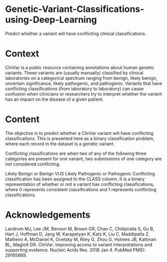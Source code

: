 # Genetic-Variant-Classifications-using-Deep-Learning

Predict whether a variant will have conflicting clinical classifications.

# Context
ClinVar is a public resource containing annotations about human genetic variants. These variants are (usually manually) classified by clinical laboratories on a categorical spectrum ranging from benign, likely benign, uncertain significance, likely pathogenic, and pathogenic. Variants that have conflicting classifications (from laboratory to laboratory) can cause confusion when clinicians or researchers try to interpret whether the variant has an impact on the disease of a given patient.

# Content
The objective is to predict whether a ClinVar variant will have conflicting classifications. This is presented here as a binary classification problem, where each record in the dataset is a genetic variant.



Conflicting classifications are when two of any of the following three categories are present for one variant, two submissions of one category are not considered conflicting.

Likely Benign or Benign
VUS
Likely Pathogenic or Pathogenic
Conflicting classification has been assigned to the CLASS column. It is a binary representation of whether or not a variant has conflicting classifications, where 0 represents consistent classifications and 1 represents conflicting classifications.

# Acknowledgements
Landrum MJ, Lee JM, Benson M, Brown GR, Chao C, Chitipiralla S, Gu B, Hart J, Hoffman D, Jang W, Karapetyan K, Katz K, Liu C, Maddipatla Z, Malheiro A, McDaniel K, Ovetsky M, Riley G, Zhou G, Holmes JB, Kattman BL, Maglott DR. ClinVar: improving access to variant interpretations and supporting evidence. Nucleic Acids Res. 2018 Jan 4. PubMed PMID: 29165669.
